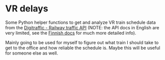 # VR delays

Some Python helper functions to get and analyze VR train schedule data from the [Digitraffic - Railway traffic API](https://www.digitraffic.fi/en/railway-traffic/) (NOTE: the API docs in English are very limited, see the [Finnish docs](https://www.digitraffic.fi/rautatieliikenne/) for much more detailed info).

Mainly going to be used for myself to figure out what train I should take to get to the office and how reliable the schedule is. Maybe this will be useful for someone else as well.
